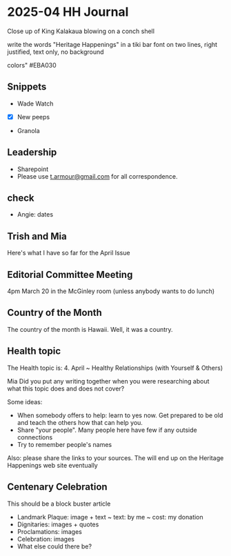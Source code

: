 # 2025-04 HH Journal

Close up of King Kalakaua blowing on a conch shell

write the words "Heritage Happenings" in a tiki bar font on two lines, right justified, text only, no background

colors" #EBA030

## Snippets

* Wade Watch
* [x] New peeps
* Granola


## Leadership

* Sharepoint
* Please use t.armour@gmail.com for all correspondence.

##  check

* Angie: dates

## Trish and Mia

Here's what I have so far for the April Issue

## Editorial Committee Meeting

4pm March 20 in the McGinley room (unless anybody wants to do lunch)


## Country of the Month

The country of the month is Hawaii. Well, it was a country.

## Health topic

The Health topic is: 4. April ~ Healthy Relationships (with Yourself & Others)

Mia Did you put any writing together when you were researching about what this topic does and does not cover?

Some ideas:

* When somebody offers to help: learn to yes now. Get prepared to be old and teach the others how that can help you.
* Share "your people". Many people here have few if any outside connections
* Try to remember people's names

Also: please share the links to your sources. The will end up on the Heritage Happenings web site eventually

## Centenary Celebration

This should be a block buster article 

* Landmark Plaque: image + text ~ text: by me ~ cost: my donation
* Dignitaries: images + quotes
* Proclamations: images
* Celebration: images
* What else could there be?

